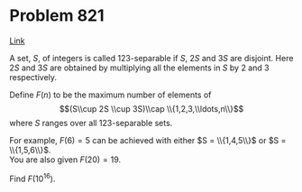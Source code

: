 # Problem 821

[Link](https://projecteuler.net/problem=821)

A set, $S$, of integers is called 123-separable if $S$, $2S$ and $3S$ are disjoint. Here $2S$ and $3S$ are obtained by multiplying all the elements in $S$ by $2$ and $3$ respectively.

Define $F(n)$ to be the maximum number of elements of $$(S\\cup 2S \\cup 3S)\\cap \\{1,2,3,\\ldots,n\\}$$ where $S$ ranges over all 123-separable sets.

For example, $F(6) = 5$ can be achieved with either $S = \\{1,4,5\\}$ or $S = \\{1,5,6\\}$.  
You are also given $F(20) = 19$.

Find $F(10^{16})$.

